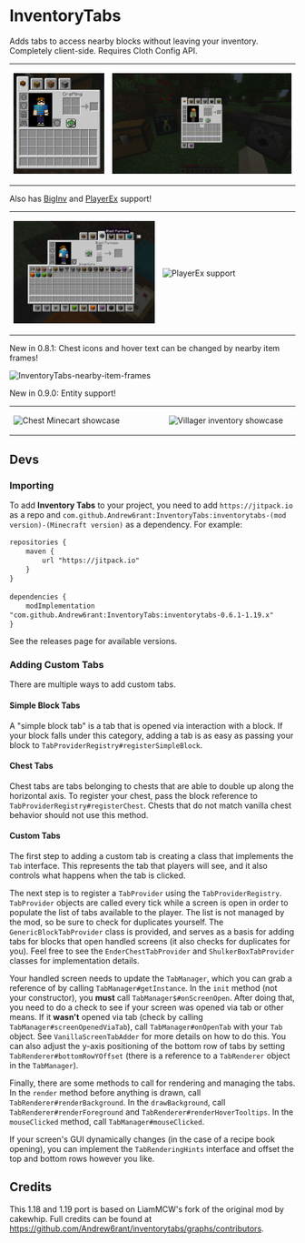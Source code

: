 # InventoryTabs
Adds tabs to access nearby blocks without leaving your inventory. Completely client-side. Requires Cloth Config API.

<table><tr><td width="34.5%">

![Inventory Tabs showcase](https://raw.githubusercontent.com/Andrew6rant/inventorytabs/1.18.x/.github/resources/InventoryTabs.png)

</td><td width="65.5%">

![Showcase GIF](https://raw.githubusercontent.com/Andrew6rant/inventorytabs/1.18.x/.github/resources/Tabs_showcase.gif)

</td></tr></table>

Also has [BigInv](https://github.com/SollyW/BigInv) and [PlayerEx](https://www.curseforge.com/minecraft/mc-mods/playerex) support!

<table><tr><td width="36.5%">

![BigInv support](https://raw.githubusercontent.com/Andrew6rant/inventorytabs/1.18.x/.github/resources/BigInv_compat.png)

</td><td width="33.5%">

![PlayerEx support](https://user-images.githubusercontent.com/57331134/175751311-6edb68b4-82f4-4104-ba45-38139303536c.png)

</td></tr></table>

New in 0.8.1: Chest icons and hover text can be changed by nearby item frames!

![InventoryTabs-nearby-item-frames](https://user-images.githubusercontent.com/57331134/180107483-11429056-8e99-4529-ad7d-7091032fb9aa.gif)

New in 0.9.0: Entity support!

<table><tr><td width="38%">

![Chest Minecart showcase](https://user-images.githubusercontent.com/57331134/180368210-2510a9a3-0efb-49c9-9a1b-66b137739bf9.gif)

</td><td width="32%">

![Villager inventory showcase](https://user-images.githubusercontent.com/57331134/180335139-9db9e488-9e1d-467f-9877-13db22173453.png)

</td></tr></table>


## Devs
### Importing
To add **Inventory Tabs** to your project, you need to add ``https://jitpack.io`` as a repo and ``com.github.Andrew6rant:InventoryTabs:inventorytabs-(mod version)-(Minecraft version)`` as a dependency. For example:
```
repositories {
	maven {
		url "https://jitpack.io"
	}
}

dependencies {
	modImplementation "com.github.Andrew6rant:InventoryTabs:inventorytabs-0.6.1-1.19.x"
}
```

See the releases page for available versions.

### Adding Custom Tabs
There are multiple ways to add custom tabs.

#### Simple Block Tabs
A "simple block tab" is a tab that is opened via interaction with a block. If your block falls under this category, adding a tab is as easy as passing your block to ``TabProviderRegistry#registerSimpleBlock``.

#### Chest Tabs
Chest tabs are tabs belonging to chests that are able to double up along the horizontal axis. To register your chest, pass the block reference to ``TabProviderRegistry#registerChest``. Chests that do not match vanilla chest behavior should not use this method.

#### Custom Tabs
The first step to adding a custom tab is creating a class that implements the ``Tab`` interface. This represents the tab that players will see, and it also controls what happens when the tab is clicked.

The next step is to register a ``TabProvider`` using the ``TabProviderRegistry``. ``TabProvider`` objects are called every tick while a screen is open in order to populate the list of tabs available to the player. The list is not managed by the mod, so be sure to check for duplicates yourself. The ``GenericBlockTabProvider`` class is provided, and serves as a basis for adding tabs for blocks that open handled screens (it also checks for duplicates for you). Feel free to see the ``EnderChestTabProvider`` and ``ShulkerBoxTabProvider`` classes for implementation details.

Your handled screen needs to update the ``TabManager``, which you can grab a reference of by calling ``TabManager#getInstance``. In the ``init`` method (not your constructor), you **must** call ``TabManager$#onScreenOpen``. After doing that, you need to do a check to see if your screen was opened via tab or other means. If it **wasn't** opened via tab (check by calling ``TabManager#screenOpenedViaTab``), call ``TabManager#onOpenTab`` with your ``Tab`` object. See ``VanillaScreenTabAdder`` for more details on how to do this. You can also adjust the y-axis positioning of the bottom row of tabs by setting ``TabRenderer#bottomRowYOffset`` (there is a reference to a ``TabRenderer`` object in the ``TabManager``).

Finally, there are some methods to call for rendering and managing the tabs. In the ``render`` method before anything is drawn, call ``TabRenderer#renderBackground``. In the ``drawBackground``, call ``TabRenderer#renderForeground`` and ``TabRenderer#renderHoverTooltips``. In the ``mouseClicked`` method, call ``TabManager#mouseClicked``.

If your screen's GUI dynamically changes (in the case of a recipe book opening), you can implement the ``TabRenderingHints`` interface and offset the top and bottom rows however you like.

## Credits
This 1.18 and 1.19 port is based on LiamMCW's fork of the original mod by cakewhip. Full credits can be found at https://github.com/Andrew6rant/inventorytabs/graphs/contributors.
